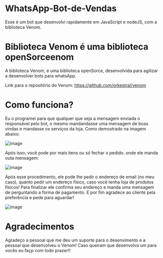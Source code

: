 # WhatsApp-Bot-de-Vendas
Esse é um bot que desenvolvi rapidamente em JavaScript e nodeJS, com a biblioteca Venom.

# Biblioteca Venom é uma biblioteca openSorceenom

A biblioteca Venom, é uma biblioteca openSorce, desenvolvida para agilizar a desenvolver bots para whatsApp.

Link para o repositório do Venom: https://github.com/orkestral/venom

# Como funciona?

Eu o programei para que qualquer que seja a mensagem enviada o responsável pelo bot, o mesmo mandandasse uma mensagem de boas vindas e mandasse os serviços da loja. Como demostrado na imagem abaixo:

![image](https://user-images.githubusercontent.com/69097449/104916685-2dd45a00-5971-11eb-8598-43424b5f1250.png)

Após isso, você pode por mais itens ou só fechar o pedido. onde ele manda outa mensagem:

![image](https://user-images.githubusercontent.com/69097449/104919095-76414700-5974-11eb-92d9-9dde3facfdfb.png)

Após esse procedimento, ele pode lhe pedir o endereço de email (no meu caso), quanto pedir um endereço físico, caso você tenha loja de produtos físicos!
Para finalizar ele confirma seu endereço e manda uma mensagem de perguntando a forma de pagamento.
E por fim agradece ao cliente pela preferência e pede para aguardar!

![image](https://user-images.githubusercontent.com/69097449/104919975-d97fa900-5975-11eb-9817-61d059fc08c7.png)

# Agradecimentos

Agradeço a pessoal que me deu um suporte para o desenvimento e a pessoal que desenvolveu o Venom!
Caso queiram que desenvolva um para vocês eu façp com todo prazer!!
